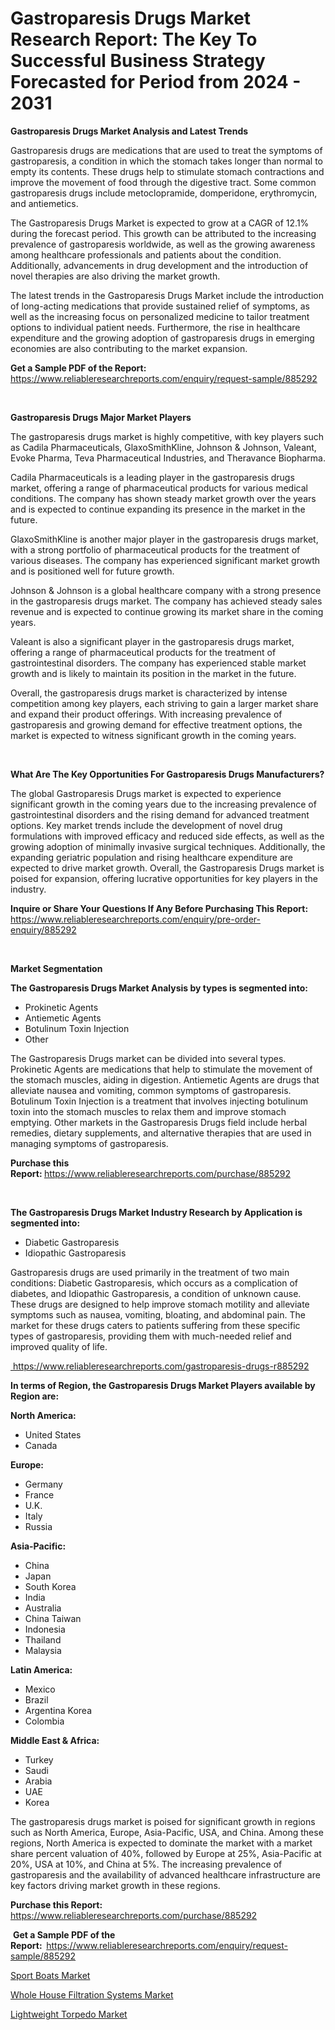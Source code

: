 <p><h1>Gastroparesis Drugs Market Research Report: The Key To Successful Business Strategy Forecasted for Period from 2024 - 2031</h1></p><p><strong>Gastroparesis Drugs Market Analysis and Latest Trends</strong></p>
<p><p>Gastroparesis drugs are medications that are used to treat the symptoms of gastroparesis, a condition in which the stomach takes longer than normal to empty its contents. These drugs help to stimulate stomach contractions and improve the movement of food through the digestive tract. Some common gastroparesis drugs include metoclopramide, domperidone, erythromycin, and antiemetics.</p><p>The Gastroparesis Drugs Market is expected to grow at a CAGR of 12.1% during the forecast period. This growth can be attributed to the increasing prevalence of gastroparesis worldwide, as well as the growing awareness among healthcare professionals and patients about the condition. Additionally, advancements in drug development and the introduction of novel therapies are also driving the market growth.</p><p>The latest trends in the Gastroparesis Drugs Market include the introduction of long-acting medications that provide sustained relief of symptoms, as well as the increasing focus on personalized medicine to tailor treatment options to individual patient needs. Furthermore, the rise in healthcare expenditure and the growing adoption of gastroparesis drugs in emerging economies are also contributing to the market expansion.</p></p>
<p><strong>Get a Sample PDF of the Report:&nbsp;</strong> <a href="https://www.reliableresearchreports.com/enquiry/request-sample/885292">https://www.reliableresearchreports.com/enquiry/request-sample/885292</a></p>
<p>&nbsp;</p>
<p><strong>Gastroparesis Drugs Major Market Players</strong></p>
<p><p>The gastroparesis drugs market is highly competitive, with key players such as Cadila Pharmaceuticals, GlaxoSmithKline, Johnson & Johnson, Valeant, Evoke Pharma, Teva Pharmaceutical Industries, and Theravance Biopharma. </p><p>Cadila Pharmaceuticals is a leading player in the gastroparesis drugs market, offering a range of pharmaceutical products for various medical conditions. The company has shown steady market growth over the years and is expected to continue expanding its presence in the market in the future. </p><p>GlaxoSmithKline is another major player in the gastroparesis drugs market, with a strong portfolio of pharmaceutical products for the treatment of various diseases. The company has experienced significant market growth and is positioned well for future growth. </p><p>Johnson & Johnson is a global healthcare company with a strong presence in the gastroparesis drugs market. The company has achieved steady sales revenue and is expected to continue growing its market share in the coming years. </p><p>Valeant is also a significant player in the gastroparesis drugs market, offering a range of pharmaceutical products for the treatment of gastrointestinal disorders. The company has experienced stable market growth and is likely to maintain its position in the market in the future. </p><p>Overall, the gastroparesis drugs market is characterized by intense competition among key players, each striving to gain a larger market share and expand their product offerings. With increasing prevalence of gastroparesis and growing demand for effective treatment options, the market is expected to witness significant growth in the coming years.</p></p>
<p>&nbsp;</p>
<p><strong>What Are The Key Opportunities For Gastroparesis Drugs Manufacturers?</strong></p>
<p><p>The global Gastroparesis Drugs market is expected to experience significant growth in the coming years due to the increasing prevalence of gastrointestinal disorders and the rising demand for advanced treatment options. Key market trends include the development of novel drug formulations with improved efficacy and reduced side effects, as well as the growing adoption of minimally invasive surgical techniques. Additionally, the expanding geriatric population and rising healthcare expenditure are expected to drive market growth. Overall, the Gastroparesis Drugs market is poised for expansion, offering lucrative opportunities for key players in the industry.</p></p>
<p><strong>Inquire or Share Your Questions If Any Before Purchasing This Report:</strong> <a href="https://www.reliableresearchreports.com/enquiry/pre-order-enquiry/885292">https://www.reliableresearchreports.com/enquiry/pre-order-enquiry/885292</a></p>
<p>&nbsp;</p>
<p><strong>Market Segmentation</strong></p>
<p><strong>The Gastroparesis Drugs Market Analysis by types is segmented into:</strong></p>
<p><ul><li>Prokinetic Agents</li><li>Antiemetic Agents</li><li>Botulinum Toxin Injection</li><li>Other</li></ul></p>
<p><p>The Gastroparesis Drugs market can be divided into several types. Prokinetic Agents are medications that help to stimulate the movement of the stomach muscles, aiding in digestion. Antiemetic Agents are drugs that alleviate nausea and vomiting, common symptoms of gastroparesis. Botulinum Toxin Injection is a treatment that involves injecting botulinum toxin into the stomach muscles to relax them and improve stomach emptying. Other markets in the Gastroparesis Drugs field include herbal remedies, dietary supplements, and alternative therapies that are used in managing symptoms of gastroparesis.</p></p>
<p><strong>Purchase this Report:&nbsp;</strong><a href="https://www.reliableresearchreports.com/purchase/885292">https://www.reliableresearchreports.com/purchase/885292</a></p>
<p>&nbsp;</p>
<p><strong>The Gastroparesis Drugs Market Industry Research by Application is segmented into:</strong></p>
<p><ul><li>Diabetic Gastroparesis</li><li>Idiopathic Gastroparesis</li></ul></p>
<p><p>Gastroparesis drugs are used primarily in the treatment of two main conditions: Diabetic Gastroparesis, which occurs as a complication of diabetes, and Idiopathic Gastroparesis, a condition of unknown cause. These drugs are designed to help improve stomach motility and alleviate symptoms such as nausea, vomiting, bloating, and abdominal pain. The market for these drugs caters to patients suffering from these specific types of gastroparesis, providing them with much-needed relief and improved quality of life.</p></p>
<p><a href="https://www.reliableresearchreports.com/gastroparesis-drugs-r885292">&nbsp;https://www.reliableresearchreports.com/gastroparesis-drugs-r885292</a></p>
<p><strong>In terms of Region, the Gastroparesis Drugs Market Players available by Region are:</strong></p>
<p>
    <p> <strong> North America: </strong>
        <ul>
            <li>United States</li>
            <li>Canada</li>
        </ul>
        </p> 
    <p> <strong> Europe: </strong>
        <ul>
            <li>Germany</li>
            <li>France</li>
            <li>U.K.</li>
            <li>Italy</li>
            <li>Russia</li>
        </ul>
        </p> 
    <p> <strong> Asia-Pacific: </strong>
        <ul>
            <li>China</li>
            <li>Japan</li>
            <li>South Korea</li>
            <li>India</li>
            <li>Australia</li>
            <li>China Taiwan</li>
            <li>Indonesia</li>
            <li>Thailand</li>
            <li>Malaysia</li>
        </ul>
        </p> 
    <p> <strong> Latin America: </strong>
        <ul>
            <li>Mexico</li>
            <li>Brazil</li>
            <li>Argentina Korea</li>
            <li>Colombia</li>
        </ul>
        </p> 
    <p> <strong> Middle East & Africa: </strong>
        <ul>
            <li>Turkey</li>
            <li>Saudi</li>
            <li>Arabia</li>
            <li>UAE</li>
            <li>Korea</li>
        </ul>
    </p>
    </p>
<p><p>The gastroparesis drugs market is poised for significant growth in regions such as North America, Europe, Asia-Pacific, USA, and China. Among these regions, North America is expected to dominate the market with a market share percent valuation of 40%, followed by Europe at 25%, Asia-Pacific at 20%, USA at 10%, and China at 5%. The increasing prevalence of gastroparesis and the availability of advanced healthcare infrastructure are key factors driving market growth in these regions.</p></p>
<p><strong>Purchase this Report: </strong><a href="https://www.reliableresearchreports.com/purchase/885292">https://www.reliableresearchreports.com/purchase/885292</a></p>
<p>&nbsp;<strong>Get a Sample PDF of the Report:&nbsp;&nbsp;</strong><a href="https://www.reliableresearchreports.com/enquiry/request-sample/885292">https://www.reliableresearchreports.com/enquiry/request-sample/885292</a></p>
<p><strong></strong></p>
<p><p><a href="https://github.com/redneck06/Market-Research-Report-List-4/blob/main/sport-boats-market.md">Sport Boats Market</a></p><p><a href="https://github.com/nicoletavirag/Market-Research-Report-List-4/blob/main/whole-house-filtration-systems-market.md">Whole House Filtration Systems Market</a></p><p><a href="https://github.com/peachesmcdowel1/Market-Research-Report-List-3/blob/main/lightweight-torpedo-market.md">Lightweight Torpedo Market</a></p></p>